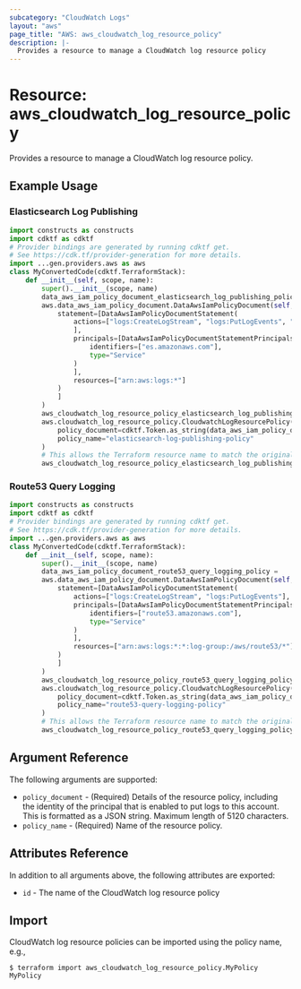```yaml
---
subcategory: "CloudWatch Logs"
layout: "aws"
page_title: "AWS: aws_cloudwatch_log_resource_policy"
description: |-
  Provides a resource to manage a CloudWatch log resource policy
---
```


# Resource: aws_cloudwatch_log_resource_policy

Provides a resource to manage a CloudWatch log resource policy.

## Example Usage

### Elasticsearch Log Publishing

```python
import constructs as constructs
import cdktf as cdktf
# Provider bindings are generated by running cdktf get.
# See https://cdk.tf/provider-generation for more details.
import ...gen.providers.aws as aws
class MyConvertedCode(cdktf.TerraformStack):
    def __init__(self, scope, name):
        super().__init__(scope, name)
        data_aws_iam_policy_document_elasticsearch_log_publishing_policy =
        aws.data_aws_iam_policy_document.DataAwsIamPolicyDocument(self, "elasticsearch-log-publishing-policy",
            statement=[DataAwsIamPolicyDocumentStatement(
                actions=["logs:CreateLogStream", "logs:PutLogEvents", "logs:PutLogEventsBatch"
                ],
                principals=[DataAwsIamPolicyDocumentStatementPrincipals(
                    identifiers=["es.amazonaws.com"],
                    type="Service"
                )
                ],
                resources=["arn:aws:logs:*"]
            )
            ]
        )
        aws_cloudwatch_log_resource_policy_elasticsearch_log_publishing_policy =
        aws.cloudwatch_log_resource_policy.CloudwatchLogResourcePolicy(self, "elasticsearch-log-publishing-policy_1",
            policy_document=cdktf.Token.as_string(data_aws_iam_policy_document_elasticsearch_log_publishing_policy.json),
            policy_name="elasticsearch-log-publishing-policy"
        )
        # This allows the Terraform resource name to match the original name. You can remove the call if you don't need them to match.
        aws_cloudwatch_log_resource_policy_elasticsearch_log_publishing_policy.override_logical_id("elasticsearch-log-publishing-policy")
```

### Route53 Query Logging

```python
import constructs as constructs
import cdktf as cdktf
# Provider bindings are generated by running cdktf get.
# See https://cdk.tf/provider-generation for more details.
import ...gen.providers.aws as aws
class MyConvertedCode(cdktf.TerraformStack):
    def __init__(self, scope, name):
        super().__init__(scope, name)
        data_aws_iam_policy_document_route53_query_logging_policy =
        aws.data_aws_iam_policy_document.DataAwsIamPolicyDocument(self, "route53-query-logging-policy",
            statement=[DataAwsIamPolicyDocumentStatement(
                actions=["logs:CreateLogStream", "logs:PutLogEvents"],
                principals=[DataAwsIamPolicyDocumentStatementPrincipals(
                    identifiers=["route53.amazonaws.com"],
                    type="Service"
                )
                ],
                resources=["arn:aws:logs:*:*:log-group:/aws/route53/*"]
            )
            ]
        )
        aws_cloudwatch_log_resource_policy_route53_query_logging_policy =
        aws.cloudwatch_log_resource_policy.CloudwatchLogResourcePolicy(self, "route53-query-logging-policy_1",
            policy_document=cdktf.Token.as_string(data_aws_iam_policy_document_route53_query_logging_policy.json),
            policy_name="route53-query-logging-policy"
        )
        # This allows the Terraform resource name to match the original name. You can remove the call if you don't need them to match.
        aws_cloudwatch_log_resource_policy_route53_query_logging_policy.override_logical_id("route53-query-logging-policy")
```

## Argument Reference

The following arguments are supported:

* `policy_document` - (Required) Details of the resource policy, including the identity of the principal that is enabled to put logs to this account. This is formatted as a JSON string. Maximum length of 5120 characters.
* `policy_name` - (Required) Name of the resource policy.

## Attributes Reference

In addition to all arguments above, the following attributes are exported:

* `id` - The name of the CloudWatch log resource policy

## Import

CloudWatch log resource policies can be imported using the policy name, e.g.,

```
$ terraform import aws_cloudwatch_log_resource_policy.MyPolicy MyPolicy
```

<!-- cache-key: cdktf-0.17.0-pre.15 input-ba6ad3b128f8a7fc7908944ae9c344b25223db810faedd601c887ee850cb01af -->